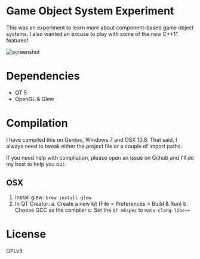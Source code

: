 # Game Object System Experiment

This was an experiment to learn more about component-based game object systems.
I also wanted an excuse to play with some of the new C++11 features!

![screenshot](https://raw.github.com/surjikal/cbgos-experiment/master/screenshots/shooting-spaceships.png)


# Dependencies

- QT 5
- OpenGL & Glew


# Compilation

I have compiled this on Gentoo, Windows 7 and OSX 10.8. That said, I always need
to tweak either the project file or a couple of import paths.

If you need help with compilation, please open an issue on Github and I'll do my
best to help you out.


## OSX

1. Install glew: `brew install glew`
2. In QT Creator:
   a. Create a new kit (File > Preferences > Build & Run)
   b. Choose GCC as the compiler
   c. Set the `QT mkspec` to `macx-clang-libc++`


# License

GPLv3
